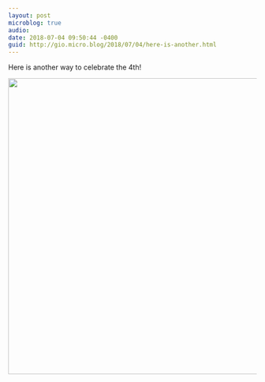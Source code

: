 ```yaml
---
layout: post
microblog: true
audio: 
date: 2018-07-04 09:50:44 -0400
guid: http://gio.micro.blog/2018/07/04/here-is-another.html
---
```

Here is another way to celebrate the 4th!

<img src="http://microblog.stevegio.net/uploads/2018/a1e4900b70.jpg" width="600" height="600" />
